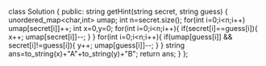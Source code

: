 class Solution {
public:
    string getHint(string secret, string guess) {
        unordered_map<char,int> umap;
        int n=secret.size();
        for(int i=0;i<n;i++) umap[secret[i]]++;
        int x=0,y=0;
        for(int i=0;i<n;i++){
            if(secret[i]==guess[i]){
                x++;
                umap[secret[i]]--;
            }
        }
        for(int i=0;i<n;i++){
             if(umap[guess[i]] && secret[i]!=guess[i]){
                y++;
                umap[guess[i]]--;
            }
        }
        string ans=to_string(x)+"A"+to_string(y)+"B";
        return ans;
    }
};